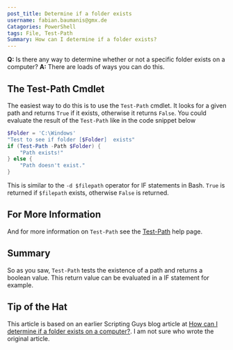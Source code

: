 ```yaml
---
post_title: Determine if a folder exists
username: fabian.baumanis@gmx.de
Catagories: PowerShell
tags: File, Test-Path
Summary: How can I determine if a folder exists?
---
```


**Q:** Is there any way to determine whether or not a specific folder exists on a computer?
**A:**  There are loads of ways you can do this.

## The Test-Path Cmdlet

The easiest way to do this is to use the `Test-Path` cmdlet.
It looks for a given path and returns `True` if it exists, otherwise it returns `False`.
You could evaluate the result of the `Test-Path` like in the code snippet below 

```powershell
$Folder = 'C:\Windows'
"Test to see if folder [$Folder]  exists"
if (Test-Path -Path $Folder) {
    "Path exists!"
} else {
    "Path doesn't exist."
}
```
This is similar to the `-d $filepath` operator for IF statements in Bash. `True` is returned if `$filepath` exists, otherwise `False` is returned.

## For More Information

And for more information on `Test-Path` see the [Test-Path](https://docs.microsoft.com/powershell/module/microsoft.powershell.management/test-path) help page.

## Summary

So as you saw, `Test-Path` tests the existence of a path and returns a boolean value.
This return value can be evaluated in a IF statement for example.
## Tip of the Hat

This article is based on an earlier Scripting Guys blog article at [How can I determine if a folder exists on a computer?](https://devblogs.microsoft.com/scripting/how-can-i-determine-if-a-folder-exists-on-a-computer/).
I am not sure who wrote the original article.
